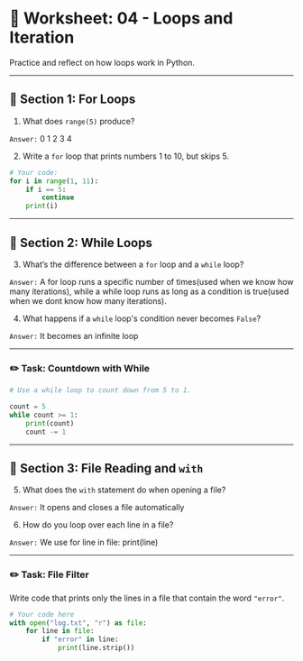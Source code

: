 # 📝 Worksheet: 04 - Loops and Iteration

Practice and reflect on how loops work in Python.

---

## 🔁 Section 1: For Loops

1. What does `range(5)` produce?

`Answer:` 0 1 2 3 4 

2. Write a `for` loop that prints numbers 1 to 10, but skips 5.

```python
# Your code:
for i in range(1, 11):
    if i == 5:
        continue
    print(i)
```

---

## 🔁 Section 2: While Loops

3. What’s the difference between a `for` loop and a `while` loop?

`Answer:` A for loop runs a specific number of times(used when we know how many iterations),
while a while loop runs as long as a condition is true(used when we dont know how many iterations).

4. What happens if a `while` loop's condition never becomes `False`?

`Answer:` It becomes an infinite loop

---

### ✏️ Task: Countdown with While

```python
# Use a while loop to count down from 5 to 1.

count = 5
while count >= 1:
    print(count)
    count -= 1

```

---

## 📁 Section 3: File Reading and `with`

5. What does the `with` statement do when opening a file?

`Answer:` It opens and closes a file automatically

6. How do you loop over each line in a file?

`Answer:` We use for line in file: print(line)

---

### ✏️ Task: File Filter

Write code that prints only the lines in a file that contain the word `"error"`.

```python
# Your code here
with open("log.txt", "r") as file:
    for line in file:
        if "error" in line:
            print(line.strip())

```
